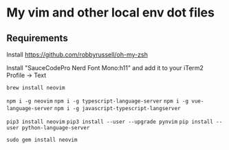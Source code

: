 # My vim and other local env dot files

## Requirements

Install https://github.com/robbyrussell/oh-my-zsh

Install "SauceCodePro Nerd Font Mono:h11" and add it to your iTerm2 Profile -> Text

`brew install neovim`

`npm i -g neovim`
`npm i -g typescript-language-server`
`npm i -g vue-language-server`
`npm i -g javascript-typescript-langserver`

`pip3 install neovim`
`pip3 install --user --upgrade pynvim`
`pip install --user python-language-server`

`sudo gem install neovim`
